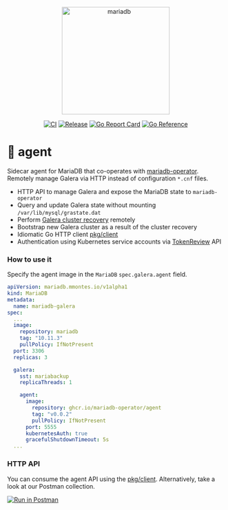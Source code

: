 <p align="center">
<img src="https://mariadb-operator.github.io/mariadb-operator/assets/mariadb-operator.png" alt="mariadb" width="250"/>
</p>

<p align="center">
<a href="https://github.com/mariadb-operator/agent/actions/workflows/ci.yml"><img src="https://github.com/mariadb-operator/agent/actions/workflows/ci.yml/badge.svg" alt="CI"></a>
<a href="https://github.com/mariadb-operator/agent/actions/workflows/release.yml"><img src="https://github.com/mariadb-operator/agent/actions/workflows/release.yml/badge.svg" alt="Release"></a>
<a href="https://goreportcard.com/report/github.com/mariadb-operator/agent"><img src="https://goreportcard.com/badge/github.com/mariadb-operator/agent" alt="Go Report Card"></a>
<a href="https://pkg.go.dev/github.com/mariadb-operator/agent"><img src="https://pkg.go.dev/badge/github.com/mariadb-operator/agent.svg" alt="Go Reference"></a>
</p>


# 🤖 agent
Sidecar agent for MariaDB that co-operates with [mariadb-operator](https://github.com/mariadb-operator/mariadb-operator). Remotely manage Galera via HTTP instead of configuration `*.cnf` files.
- HTTP API to manage Galera and expose the MariaDB state to `mariadb-operator`
- Query and update Galera state without mounting `/var/lib/mysql/grastate.dat`
- Perform [Galera cluster recovery](https://galeracluster.com/library/documentation/crash-recovery.html) remotely 
- Bootstrap new Galera cluster as a result of the cluster recovery
- Idiomatic Go HTTP client [pkg/client](./pkg/client/)
- Authentication using Kubernetes service accounts via [TokenReview](https://kubernetes.io/docs/reference/kubernetes-api/authentication-resources/token-review-v1/) API


### How to use it

Specify the agent image in the `MariaDB` `spec.galera.agent` field.

```yaml
apiVersion: mariadb.mmontes.io/v1alpha1
kind: MariaDB
metadata:
  name: mariadb-galera
spec:
  ...
  image:
    repository: mariadb
    tag: "10.11.3"
    pullPolicy: IfNotPresent
  port: 3306
  replicas: 3

  galera:
    sst: mariabackup
    replicaThreads: 1

    agent:
      image:
        repository: ghcr.io/mariadb-operator/agent
        tag: "v0.0.2"
        pullPolicy: IfNotPresent
      port: 5555
      kubernetesAuth: true
      gracefulShutdownTimeout: 5s
  ...
```

### HTTP API

You can consume the agent API using the [pkg/client](./pkg/client/). Alternatively, take a look at our Postman collection.

[![Run in Postman](https://run.pstmn.io/button.svg)](https://app.getpostman.com/run-collection/9776-cbdc1706-5e01-423a-822a-ed46daff6abd?action=collection%2Ffork&collection-url=entityId%3D9776-cbdc1706-5e01-423a-822a-ed46daff6abd%26entityType%3Dcollection%26workspaceId%3Da184b7e4-b1f7-405e-b9ec-ec62ed36dd27#?env%5BKubernetes%5D=W3sia2V5IjoidXJsIiwidmFsdWUiOiJodHRwOi8vbWFyaWFkYi1nYWxlcmEtMC5tYXJpYWRiLWdhbGVyYS1pbnRlcm5hbC5kZWZhdWx0LnN2Yy5jbHVzdGVyLmxvY2FsOjU1NTUiLCJlbmFibGVkIjp0cnVlLCJ0eXBlIjoiZGVmYXVsdCIsInNlc3Npb25WYWx1ZSI6Imh0dHA6Ly9tYXJpYWRiLWdhbGVyYS0wLm1hcmlhZGItZ2FsZXJhLWludGVybmFsLmRlZmF1bHQuc3ZjLmNsdXN0ZXIubG9jYWw6NTU1NSIsInNlc3Npb25JbmRleCI6MH1d)
